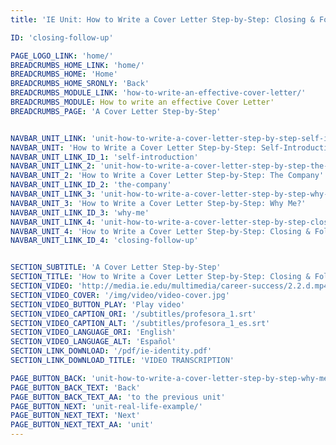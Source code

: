 ```yaml
---
title: 'IE Unit: How to Write a Cover Letter Step-by-Step: Closing & Follow-up'

ID: 'closing-follow-up'

PAGE_LOGO_LINK: 'home/'
BREADCRUMBS_HOME_LINK: 'home/'
BREADCRUMBS_HOME: 'Home'
BREADCRUMBS_HOME_SRONLY: 'Back'
BREADCRUMBS_MODULE_LINK: 'how-to-write-an-effective-cover-letter/'
BREADCRUMBS_MODULE: How to write an effective Cover Letter'
BREADCRUMBS_PAGE: 'A Cover Letter Step-by-Step'


NAVBAR_UNIT_LINK: 'unit-how-to-write-a-cover-letter-step-by-step-self-introduction/'
NAVBAR_UNIT: 'How to Write a Cover Letter Step-by-Step: Self-Introduction'
NAVBAR_UNIT_LINK_ID_1: 'self-introduction'
NAVBAR_UNIT_LINK_2: 'unit-how-to-write-a-cover-letter-step-by-step-the-company/'
NAVBAR_UNIT_2: 'How to Write a Cover Letter Step-by-Step: The Company'
NAVBAR_UNIT_LINK_ID_2: 'the-company'
NAVBAR_UNIT_LINK_3: 'unit-how-to-write-a-cover-letter-step-by-step-why-me/'
NAVBAR_UNIT_3: 'How to Write a Cover Letter Step-by-Step: Why Me?'
NAVBAR_UNIT_LINK_ID_3: 'why-me'
NAVBAR_UNIT_LINK_4: 'unit-how-to-write-a-cover-letter-step-by-step-closing-follow-up/'
NAVBAR_UNIT_4: 'How to Write a Cover Letter Step-by-Step: Closing & Follow-up'
NAVBAR_UNIT_LINK_ID_4: 'closing-follow-up'


SECTION_SUBTITLE: 'A Cover Letter Step-by-Step'
SECTION_TITLE: 'How to Write a Cover Letter Step-by-Step: Closing & Follow-up'
SECTION_VIDEO: 'http://media.ie.edu/multimedia/career-success/2.2.d.mp4'
SECTION_VIDEO_COVER: '/img/video/video-cover.jpg'
SECTION_VIDEO_BUTTON_PLAY: 'Play video'
SECTION_VIDEO_CAPTION_ORI: '/subtitles/profesora_1.srt'
SECTION_VIDEO_CAPTION_ALT: '/subtitles/profesora_1_es.srt'
SECTION_VIDEO_LANGUAGE_ORI: 'English'
SECTION_VIDEO_LANGUAGE_ALT: 'Español'
SECTION_LINK_DOWNLOAD: '/pdf/ie-identity.pdf'
SECTION_LINK_DOWNLOAD_TITLE: 'VIDEO TRANSCRIPTION'

PAGE_BUTTON_BACK: 'unit-how-to-write-a-cover-letter-step-by-step-why-me/'
PAGE_BUTTON_BACK_TEXT: 'Back'
PAGE_BUTTON_BACK_TEXT_AA: 'to the previous unit'
PAGE_BUTTON_NEXT: 'unit-real-life-example/'
PAGE_BUTTON_NEXT_TEXT: 'Next'
PAGE_BUTTON_NEXT_TEXT_AA: 'unit'
---
```

